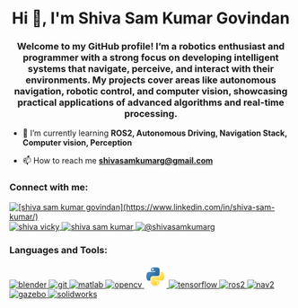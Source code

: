 <h1 align="center">Hi 👋, I'm Shiva Sam Kumar Govindan</h1>
<h3 align="center">Welcome to my GitHub profile! I’m a robotics enthusiast and programmer with a strong focus on developing intelligent systems that navigate, perceive, and interact with their environments. My projects cover areas like autonomous navigation, robotic control, and computer vision, showcasing practical applications of advanced algorithms and real-time processing.</h3>

- 🌱 I’m currently learning **ROS2, Autonomous Driving, Navigation Stack, Computer vision, Perception**

- 📫 How to reach me **shivasamkumarg@gmail.com**

<h3 align="left">Connect with me:</h3>
<p align="left">
    <a href="https://linkedin.com/in/shiva sam kumar govindan" target="blank">
        <img align="center" src="https://raw.githubusercontent.com/rahuldkjain/github-profile-readme-generator/master/src/images/icons/Social/linked-in-alt.svg" alt="[shiva sam kumar govindan](https://www.linkedin.com/in/shiva-sam-kumar/)" height="30" width="40" />
    </a>
    <a href="https://fb.com/shiva vicky" target="blank">
        <img align="center" src="https://raw.githubusercontent.com/rahuldkjain/github-profile-readme-generator/master/src/images/icons/Social/facebook.svg" alt="shiva vicky" height="30" width="40" />
    </a>
    <a href="https://instagram.com/shiva sam kumar" target="blank">
        <img align="center" src="https://raw.githubusercontent.com/rahuldkjain/github-profile-readme-generator/master/src/images/icons/Social/instagram.svg" alt="shiva sam kumar" height="30" width="40" />
    </a>
    <a href="https://www.hackerrank.com/@shivasamkumarg" target="blank">
        <img align="center" src="https://raw.githubusercontent.com/rahuldkjain/github-profile-readme-generator/master/src/images/icons/Social/hackerrank.svg" alt="@shivasamkumarg" height="30" width="40" />
    </a>
</p>

<h3 align="left">Languages and Tools:</h3>
<p align="left"> 
    <a href="https://www.blender.org/" target="_blank" rel="noreferrer"> 
        <img src="https://download.blender.org/branding/community/blender_community_badge_white.svg" alt="blender" width="40" height="40"/> 
    </a> 
    <a href="https://git-scm.com/" target="_blank" rel="noreferrer"> 
        <img src="https://www.vectorlogo.zone/logos/git-scm/git-scm-icon.svg" alt="git" width="40" height="40"/> 
    </a> 
    <a href="https://www.mathworks.com/" target="_blank" rel="noreferrer"> 
        <img src="https://upload.wikimedia.org/wikipedia/commons/2/21/Matlab_Logo.png" alt="matlab" width="40" height="40"/> 
    </a> 
    <a href="https://opencv.org/" target="_blank" rel="noreferrer"> 
        <img src="https://www.vectorlogo.zone/logos/opencv/opencv-icon.svg" alt="opencv" width="40" height="40"/> 
    </a> 
    <a href="https://www.python.org" target="_blank" rel="noreferrer"> 
        <img src="https://raw.githubusercontent.com/devicons/devicon/master/icons/python/python-original.svg" alt="python" width="40" height="40"/> 
    </a> 
    <a href="https://www.tensorflow.org" target="_blank" rel="noreferrer"> 
        <img src="https://www.vectorlogo.zone/logos/tensorflow/tensorflow-icon.svg" alt="tensorflow" width="40" height="40"/> 
    </a>
    <a href="https://www.ros.org" target="_blank" rel="noreferrer"> 
        <img src="https://www.vectorlogo.zone/logos/ros/ros-icon.svg" alt="ros2" width="40" height="40"/> 
    </a>
    <a href="https://navigation.ros.org/" target="_blank" rel="noreferrer"> 
        <img src="https://raw.githubusercontent.com/ros-planning/navigation2/main/doc/nav2_logo.png" alt="nav2" width="40" height="40"/> 
    </a>
<!--     <a href="https://moveit.ros.org/" target="_blank" rel="noreferrer"> 
        <img src="https://raw.githubusercontent.com/ros-planning/moveit2/master/.moveit_logo/moveit_logo_icon.svg" alt="moveit" width="40" height="40"/> 
    </a> -->
    <a href="http://gazebosim.org/" target="_blank" rel="noreferrer"> 
        <img src="https://classic.gazebosim.org/assets/logos/gazebo_vert_pos-faad8cc37ab336f850e549077ef5831e5098034532113b06328dfd70355fb8f7.svg" alt="gazebo" width="50" height="50"/> 
    </a>
    <a href="https://www.solidworks.com/" target="_blank" rel="noreferrer"> 
        <img src="https://upload.wikimedia.org/wikipedia/en/d/d2/SolidWorks_Logo.svg" alt="solidworks" width="50" height="50"/> 
    </a>
</p>
